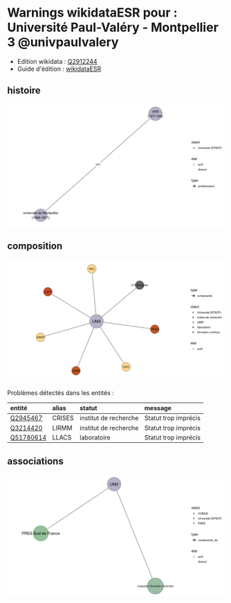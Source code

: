 Warnings wikidataESR pour : Université Paul-Valéry - Montpellier 3 @univpaulvalery
================

- Edition wikidata : [Q2912244](https://www.wikidata.org/wiki/Q2912244)
- Guide d'édition : [wikidataESR](https://github.com/cpesr/wikidataESR/)



## histoire 

![Graphique non généré](https://github.com/cpesr/wikidataESR/blob/master/plots/etablissements/Q2912244-histoire.png) 



## composition 

![Graphique non généré](https://github.com/cpesr/wikidataESR/blob/master/plots/etablissements/Q2912244-composition.png) 



Problèmes détectés dans les entités :

|entité                                               |alias  |statut                |message              |
|:----------------------------------------------------|:------|:---------------------|:--------------------|
|[Q2945467](https://www.wikidata.org/wiki/Q2945467)   |CRISES |institut de recherche |Statut trop imprécis |
|[Q3214420](https://www.wikidata.org/wiki/Q3214420)   |LIRMM  |institut de recherche |Statut trop imprécis |
|[Q51780614](https://www.wikidata.org/wiki/Q51780614) |LLACS  |laboratoire           |Statut trop imprécis |


## associations 

![Graphique non généré](https://github.com/cpesr/wikidataESR/blob/master/plots/etablissements/Q2912244-associations.png) 


